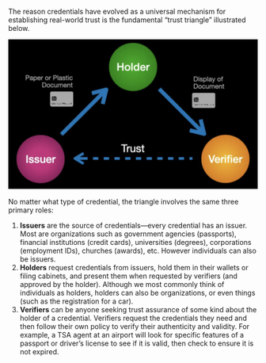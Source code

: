 The reason credentials have evolved as a universal mechanism for establishing real-world trust is the fundamental “trust triangle” illustrated below.

![ctt](../images/inperson_trust_triangle.png)

No matter what type of credential, the triangle involves the same three primary roles:

1. **Issuers** are the source of credentials—every credential has an issuer. Most are organizations such as government agencies (passports), financial institutions (credit cards), universities (degrees), corporations (employment IDs), churches
(awards), etc. However individuals can also be issuers.
2. **Holders** request credentials from issuers, hold them in their wallets or filing cabinets, and present them when requested by verifiers (and approved by the holder). Although we most commonly think of individuals as holders, holders can
also be organizations, or even things (such as the registration for a car).
3. **Verifiers** can be anyone seeking trust assurance of some kind about the holder of a credential. Verifiers request the credentials they need and then follow their own policy to verify their authenticity and validity. For example, a TSA agent at an airport will look for specific features of a passport or driver’s license to see if it is valid, then check to ensure it is not expired.
